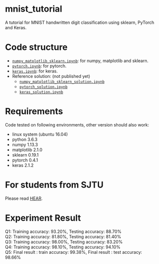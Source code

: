 # mnist_tutorial
A tutorial for MNIST handwritten digit classification using sklearn, PyTorch and Keras.

# Code structure
* [`numpy_matplotlib_sklearn.ipynb`](numpy_matplotlib_sklearn.ipynb): for numpy, matplotlib and sklearn.
* [`pytorch.ipynb`](pytorch.ipynb): for pytorch.
* [`keras.ipynb`](keras.ipynb): for keras.
* Reference solution: (not published yet)
    * [`numpy_matplotlib_sklearn_solution.ipynb`](numpy_matplotlib_sklearn_solution.ipynb)
    * [`pytorch_solution.ipynb`](pytorch_solution.ipynb)
    * [`keras_solution.ipynb`](keras_solution.ipynb)

# Requirements
Code tested on following environments, other version should also work:
* linux system (ubuntu 16.04) 
* python 3.6.3
* numpy 1.13.3
* matplotlib 2.1.0
* sklearn 0.19.1
* pytorch 0.4.1
* keras 2.1.2

# For students from SJTU
Please read [HEAR](EE369.md).

# Experiment Result
Q1: Training accuracy: 93.20%, Testing accuracy: 88.70%<br>
Q2: Training accuracy: 81.80%, Testing accuracy: 81.40%<br>
Q3: Training accuracy: 98.00%, Testing accuracy: 83.20%<br>
Q4: Training accuracy: 98.10%, Testing accuracy: 94.10%<br>
Q5: Final result : train accuracy: 99.38%,  Final result : test accuracy: 98.66%<br>

